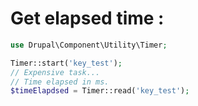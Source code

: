 # Get elapsed time :
```php
use Drupal\Component\Utility\Timer;

Timer::start('key_test');
// Expensive task...
// Time elapsed in ms.
$timeElapdsed = Timer::read('key_test');
```
